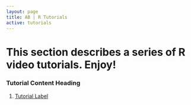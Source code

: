 ```yaml
---
layout: page
title: AB | R Tutorials
active: tutorials
---
```

<!--- 
# CONTENT COMING SOON
 <center>
<img src="https://media.giphy.com/media/5AiQLaZhFBeGk/giphy.gif" width="480" height="269" class="img-responsive" alt="Responsive image">
</center> --->

# This section describes a series of R video tutorials. Enjoy!

### Tutorial Content Heading
1. [Tutorial Label](http://aaronbaggett.com/videotest)